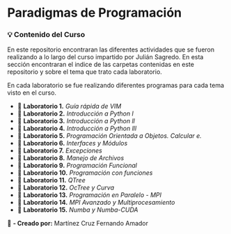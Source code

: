 # Paradigmas de Programación
### :bulb: Contenido del Curso
En este repositorio encontraran las diferentes actividades que se fueron realizando a lo largo del curso impartido por Julián Sagredo.
En esta sección encontraran el indice de las carpetas contenidas en este repositorio y sobre el tema que trato cada laboratorio. 

En cada laboratorio se fue realizando diferentes programas para cada tema visto en el curso.

- :seedling: **Laboratorio 1.** *Guía rápida de VIM*
- :seedling: **Laboratorio 2.** *Introducción a Python l*
- :seedling: **Laboratorio 3.** *Introducción a Python ll*
- :seedling: **Laboratorio 4.** *Introducción a Python lll*
- :seedling: **Laboratorio 5.** *Programación Orientada a Objetos. Calcular e.*
- :seedling: **Laboratorio 6.** *Interfaces y Módulos*
- :seedling: **Laboratorio 7.** *Excepciones*
- :seedling: **Laboratorio 8.** *Manejo de Archivos*
- :seedling: **Laboratorio 9.** *Programación Funcional*
- :seedling: **Laboratorio 10.** *Programación con funciones*
- :seedling: **Laboratorio 11.** *QTree*
- :seedling: **Laboratorio 12.** *OcTree y Curva*
- :seedling: **Laboratorio 13.** *Programación en Paralelo - MPI*
- :seedling: **Laboratorio 14.** *MPI Avanzado y Multiprocesamiento*
-  :seedling: **Laboratorio 15.** *Numba y Numba-CUDA*

:memo: **- Creado por:** Martínez Cruz Fernando Amador

